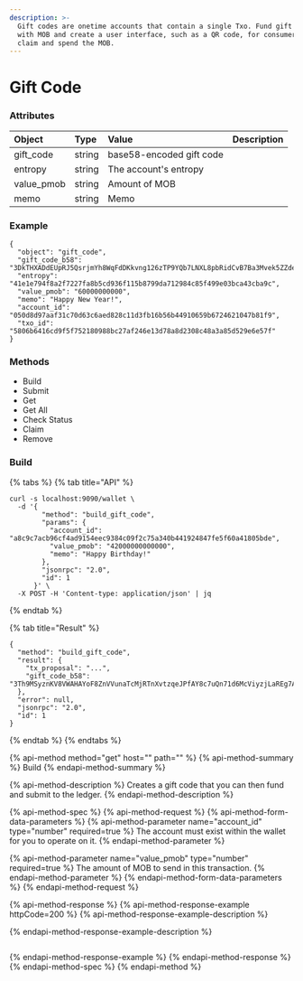 ```yaml
---
description: >-
  Gift codes are onetime accounts that contain a single Txo. Fund gift codes
  with MOB and create a user interface, such as a QR code, for consumers to
  claim and spend the MOB.
---
```


# Gift Code

### Attributes

| Object | Type | Value | Description |
| :--- | :--- | :--- | :--- |
| gift\_code | string | base58-encoded gift code |  |
| entropy | string | The account's entropy |  |
| value\_pmob | string | Amount of MOB |  |
| memo | string | Memo |  |

### Example

```text
{
  "object": "gift_code",
  "gift_code_b58": "3DkTHXADdEUpRJ5QsrjmYh8WqFdDKkvng126zTP9YQb7LNXL8pbRidCvB7Ba3Mvek5ZZdev8EXNPrJBpGdtvfjk3hew1phmjdkf5mp35mbyvhB8UjRqoJJqDRswLrmKQL",
  "entropy": "41e1e794f8a2f7227fa8b5cd936f115b8799da712984c85f499e03bca43cba9c",
  "value_pmob": "60000000000",
  "memo": "Happy New Year!",
  "account_id": "050d8d97aaf31c70d63c6aed828c11d3fb16b56b44910659b6724621047b81f9",
  "txo_id": "5806b6416cd9f5f752180988bc27af246e13d78a8d2308c48a3a85d529e6e57f"
}
```

### Methods

* Build
* Submit
* Get
* Get All
* Check Status
* Claim
* Remove

### Build

{% tabs %}
{% tab title="API" %}
```text
curl -s localhost:9090/wallet \
  -d '{
        "method": "build_gift_code",
        "params": {
          "account_id": "a8c9c7acb96cf4ad9154eec9384c09f2c75a340b441924847fe5f60a41805bde",
          "value_pmob": "42000000000000",
          "memo": "Happy Birthday!"
        },
        "jsonrpc": "2.0",
        "id": 1
      }' \
  -X POST -H 'Content-type: application/json' | jq
```
{% endtab %}

{% tab title="Result" %}
```text
{
  "method": "build_gift_code",
  "result": {
    "tx_proposal": "...",
    "gift_code_b58": "3Th9MSyznKV8VWAHAYoF8ZnVVunaTcMjRTnXvtzqeJPfAY8c7uQn71d6McViyzjLaREg7AppT7quDmBRG5E48csVhhzF4TEn1tw9Ekwr2hrq57A8cqR6sqpNC47mF7kHe",
  },
  "error": null,
  "jsonrpc": "2.0",
  "id": 1
}
```
{% endtab %}
{% endtabs %}

{% api-method method="get" host="" path="" %}
{% api-method-summary %}
Build
{% endapi-method-summary %}

{% api-method-description %}
Creates a gift code that you can then fund and submit to the ledger.
{% endapi-method-description %}

{% api-method-spec %}
{% api-method-request %}
{% api-method-form-data-parameters %}
{% api-method-parameter name="account\_id" type="number" required=true %}
The account must exist within the wallet for you to operate on it.
{% endapi-method-parameter %}

{% api-method-parameter name="value\_pmob" type="number" required=true %}
The amount of MOB to send in this transaction.
{% endapi-method-parameter %}
{% endapi-method-form-data-parameters %}
{% endapi-method-request %}

{% api-method-response %}
{% api-method-response-example httpCode=200 %}
{% api-method-response-example-description %}

{% endapi-method-response-example-description %}

```

```
{% endapi-method-response-example %}
{% endapi-method-response %}
{% endapi-method-spec %}
{% endapi-method %}



